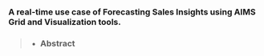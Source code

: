 ### A real-time use case of Forecasting Sales Insights using AIMS Grid and Visualization tools.

>* ### **Abstract**
